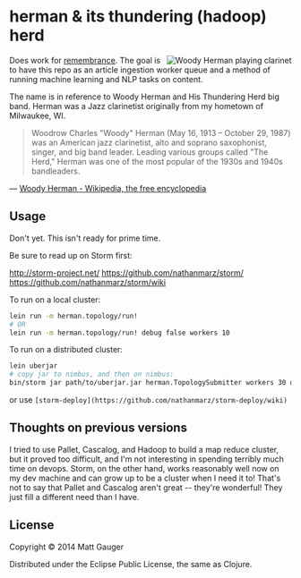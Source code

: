# herman & its thundering (hadoop) herd

<img src="https://upload.wikimedia.org/wikipedia/commons/thumb/5/5d/Woody_Herman.jpg/220px-Woody_Herman.jpg" alt="Woody Herman playing clarinet" align="right">

Does work for [remembrance](https://github.com/mathias/remembrance). The goal is to have this repo as an article ingestion worker queue and a method of running machine learning and NLP tasks on content.

The name is in reference to Woody Herman and His Thundering Herd big band. Herman was a Jazz clarinetist originally from my hometown of Milwaukee, WI.

> Woodrow Charles "Woody" Herman (May 16, 1913 – October 29, 1987) was an American jazz clarinetist, alto and soprano saxophonist, singer, and big band leader. Leading various groups called "The Herd," Herman was one of the most popular of the 1930s and 1940s bandleaders.

&mdash; [Woody Herman - Wikipedia, the free encyclopedia](https://en.wikipedia.org/wiki/Woody_Herman)

## Usage

Don't yet. This isn't ready for prime time.

Be sure to read up on Storm first:

http://storm-project.net/
https://github.com/nathanmarz/storm/
https://github.com/nathanmarz/storm/wiki

To run on a local cluster:

```bash
lein run -m herman.topology/run!
# OR
lein run -m herman.topology/run! debug false workers 10
```

To run on a distributed cluster:

```bash
lein uberjar
# copy jar to nimbus, and then on nimbus:
bin/storm jar path/to/uberjar.jar herman.TopologySubmitter workers 30 debug false
```

or use `[storm-deploy](https://github.com/nathanmarz/storm-deploy/wiki)`

## Thoughts on previous versions

I tried to use Pallet, Cascalog, and Hadoop to build a map reduce cluster, but it proved too difficult, and I'm not interesting in spending terribly much time on devops. Storm, on the other hand, works reasonably well now on my dev machine and can grow up to be a cluster when I need it to! That's not to say that Pallet and Cascalog aren't great -- they're wonderful! They just fill a different need than I have.

## License

Copyright © 2014 Matt Gauger

Distributed under the Eclipse Public License, the same as Clojure.
